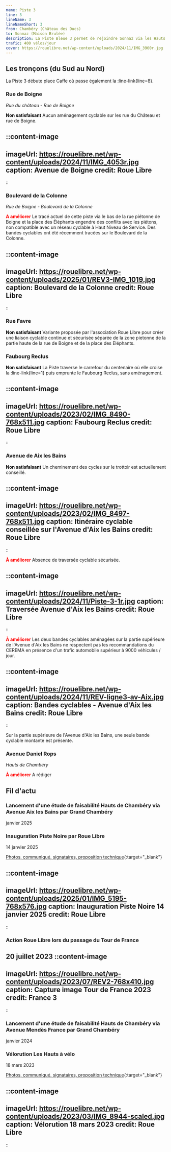 ```yaml
---
name: Piste 3
line: 3
lineName: 3
lineNameShort: 3
from: Chambéry (Château des Ducs)
to: Sonnaz (Maison Brulée)
description: La Piste Bleue 3 permet de rejoindre Sonnaz via les Hauts de Chambéry. Sa partie centrale a une pente moyenne de 4% sur une distance d'environ 2,5 kilomètres.
trafic: 400 vélos/jour
cover: https://rouelibre.net/wp-content/uploads/2024/11/IMG_3960r.jpg
---
```


## Les tronçons (du Sud au Nord)

La Piste 3 débute place Caffe où passe également la :line-link{line=8}.

### Rue de Boigne

*Rue du château - Rue de Boigne*

<span style="color:black;font-weight:bold">Non satisfaisant</span> Aucun aménagement cyclable sur les rue du Château et rue de Boigne.

::content-image
---
imageUrl: https://rouelibre.net/wp-content/uploads/2024/11/IMG_4053r.jpg
caption: Avenue de Boigne
credit: Roue Libre
---
::

### Boulevard de la Colonne
*Rue de Boigne - Boulevard de la Colonne*

 <span style="color:red;font-weight:bold">A améliorer</span> Le tracé actuel de cette piste via le bas de la rue piétonne de Boigne et la place des Éléphants engendre des conflits avec les piétons, non compatible avec un réseau cyclable à Haut Niveau de Service. Des bandes cyclables ont été récemment tracées sur le Boulevard de la Colonne. 

::content-image
---
imageUrl: https://rouelibre.net/wp-content/uploads/2025/01/REV3-IMG_1019.jpg
caption: Boulevard de la Colonne
credit: Roue Libre
---
::

### Rue Favre
<span style="color:black;font-weight:bold">Non satisfaisant</span> Variante proposée par l'association Roue Libre pour créer une liaison cyclable continue et sécurisée séparée de la zone pietonne de la partie haute de la rue de Boigne et de la place des Eléphants.

### Faubourg Reclus
<span style="color:black;font-weight:bold">Non satisfaisant</span> La Piste traverse le carrefour du centenaire où elle croise la :line-link{line=1} puis emprunte le Faubourg Reclus, sans aménagement.

::content-image
---
imageUrl: https://rouelibre.net/wp-content/uploads/2023/02/IMG_8490-768x511.jpg
caption: Faubourg Reclus
credit: Roue Libre
---
::

### Avenue de Aix les Bains
<span style="color:black;font-weight:bold">Non satisfaisant</span> Un cheminement des cycles sur le trottoir est actuellement conseillé.

::content-image
---
imageUrl: https://rouelibre.net/wp-content/uploads/2023/02/IMG_8497-768x511.jpg
caption: Itinéraire cyclable conseillée sur l'Avenue d'Aix les Bains
credit: Roue Libre
---
::

<span style="color:red;font-weight:bold">À améliorer</span> Absence de traversée cyclable sécurisée.

::content-image
---
imageUrl: https://rouelibre.net/wp-content/uploads/2024/11/Piste-3-1r.jpg
caption: Traversée Avenue d'Aix les Bains
credit: Roue Libre
---
::

<span style="color:red;font-weight:bold">À améliorer</span> Les deux bandes cyclables aménagées sur la partie supérieure de l'Avenue d'Aix les Bains ne respectent pas les recommandations du CEREMA en présence d'un trafic automobile supérieur à 9000 véhicules / jour.

::content-image
---
imageUrl: https://rouelibre.net/wp-content/uploads/2024/11/REV-ligne3-av-Aix.jpg
caption: Bandes cyclables - Avenue d'Aix les Bains
credit: Roue Libre
---
::

Sur la partie supérieure de l'Avenue d'Aix les Bains, une seule bande cyclable montante est présente.

### Avenue Daniel Rops

*Hauts de Chambéry*

<span style="color:red;font-weight:bold">À améliorer</span>
A rédiger

## Fil d'actu

### Lancement d'une étude de faisabilité Hauts de Chambéry via Avenue Aix les Bains par Grand Chambéry
janvier 2025

### Inauguration Piste Noire par Roue Libre
14 janvier 2025

[Photos, communiqué, signataires, proposition technique](https://rouelibre.net/pistenoire3){:target="_blank"}

::content-image
---
imageUrl: https://rouelibre.net/wp-content/uploads/2025/01/IMG_5195-768x576.jpg
caption: Inauguration Piste Noire 14 janvier 2025
credit: Roue Libre
---
::


### Action Roue Libre lors du passage du Tour de France
20 juillet 2023
::content-image
---
imageUrl: https://rouelibre.net/wp-content/uploads/2023/07/REV2-768x410.jpg
caption: Capture image Tour de France 2023
credit: France 3
---
::

### Lancement d'une étude de faisabilité Hauts de Chambéry via Avenue Mendès France par Grand Chambéry
janvier 2024

### Vélorution Les Hauts à vélo
18 mars 2023

[Photos, communiqué, signataires, proposition technique](https://rouelibre.net/2023/02/16/18-mars-2023-velorution-chambery-hauts-de-chambery/){:target="_blank"}

::content-image
---
imageUrl: https://rouelibre.net/wp-content/uploads/2023/03/IMG_8944-scaled.jpg
caption: Vélorution 18 mars 2023
credit: Roue Libre
---
::